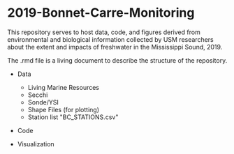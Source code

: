 # 2019-Bonnet-Carre-Monitoring

This repository serves to host data, code, and figures derived from environmental and biological information collected by USM researchers about the extent and impacts of freshwater in the Mississippi Sound, 2019.

The .rmd file is a living document to describe the structure of the repository.

+ Data
  - Living Marine Resources
  - Secchi
  - Sonde/YSI
  - Shape Files (for plotting)
  - Station list "BC_STATIONS.csv"

+ Code


+ Visualization